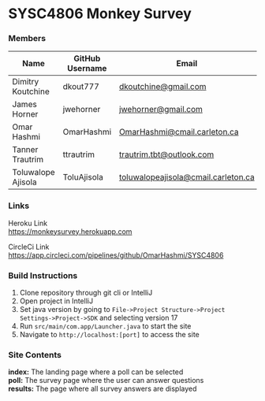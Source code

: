 # SYSC4806 Monkey Survey

### Members
| Name | GitHub Username | Email |
|------|-----------------|-------|
| Dimitry Koutchine | dkout777 | dkoutchine@gmail.com |
| James Horner | jwehorner | jwehorner@gmail.com |
| Omar Hashmi | OmarHashmi | OmarHashmi@cmail.carleton.ca |
| Tanner Trautrim | ttrautrim | trautrim.tbt@outlook.com |
| Toluwalope Ajisola | ToluAjisola | toluwalopeajisola@cmail.carleton.ca |

### Links
Heroku Link\
https://monkeysurvey.herokuapp.com

CircleCi Link\
https://app.circleci.com/pipelines/github/OmarHashmi/SYSC4806

### Build Instructions
1. Clone repository through git cli or IntelliJ
2. Open project in IntelliJ
3. Set java version by going to ```File->Project Structure->Project Settings->Project->SDK``` and selecting version 17
4. Run ```src/main/com.app/Launcher.java``` to start the site
5. Navigate to ```http://localhost:[port]``` to access the site

### Site Contents
**index:** The landing page where a poll can be selected \
**poll:** The survey page where the user can answer questions \
**results:** The page where all survey answers are displayed